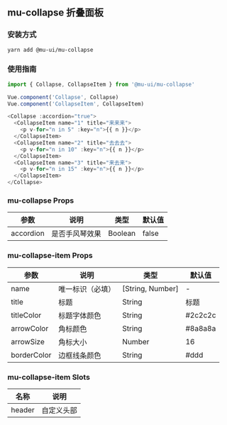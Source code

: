 ## mu-collapse 折叠面板

### 安装方式

```bash
yarn add @mu-ui/mu-collapse
```

### 使用指南

```js
import { Collapse, CollapseItem } from '@mu-ui/mu-collapse'

Vue.component('Collapse', Collapse)
Vue.component('CollapseItem', CollapseItem)

<Collapse :accordion="true">
  <CollapseItem name="1" title="来来来">
    <p v-for="n in 5" :key="n">{{ n }}</p>
  </CollapseItem>
  <CollapseItem name="2" title="去去去">
    <p v-for="n in 10" :key="n">{{ n }}</p>
  </CollapseItem>
  <CollapseItem name="3" title="来去来">
    <p v-for="n in 15" :key="n">{{ n }}</p>
  </CollapseItem>
</Collapse>
```

### mu-collapse Props

参数|说明|类型|默认值
---|---|---|---
accordion|是否手风琴效果|Boolean|false

### mu-collapse-item Props

参数|说明|类型|默认值
---|---|---|---
name|唯一标识（必填）|[String, Number]|-
title|标题|String|标题
titleColor|标题字体颜色|String|#2c2c2c
arrowColor|角标颜色|String|#8a8a8a
arrowSize|角标大小|Number|16
borderColor|边框线条颜色|String|#ddd

### mu-collapse-item Slots

名称|说明
---|---
header|自定义头部
